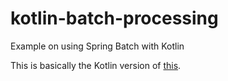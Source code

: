 # kotlin-batch-processing

Example on using Spring Batch with Kotlin

This is basically the Kotlin version of [this](https://spring.io/guides/gs/batch-processing/).

